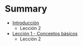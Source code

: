 # Summary

* [Introducción](README.md)
   * Lección 2
* [Lección 1 - Conceptos básicos](chapter1.md)
   * Lección 2

